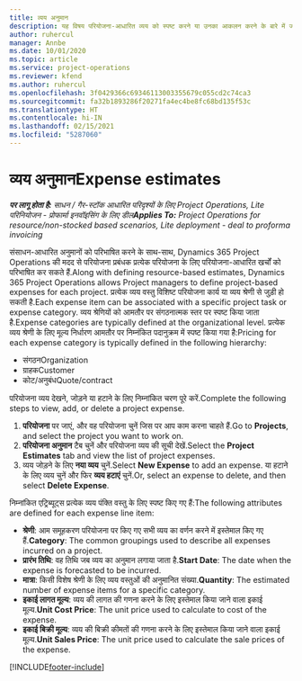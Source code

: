 ```yaml
---
title: व्यय अनुमान
description: यह विषय परियोजना-आधारित व्यय को स्पष्ट करने या उनका आकलन करने के बारे में जानकारी देता है.
author: ruhercul
manager: Annbe
ms.date: 10/01/2020
ms.topic: article
ms.service: project-operations
ms.reviewer: kfend
ms.author: ruhercul
ms.openlocfilehash: 3f0429366c69346113003355679c055cd2c74ca3
ms.sourcegitcommit: fa32b1893286f20271fa4ec4be8fc68bd135f53c
ms.translationtype: HT
ms.contentlocale: hi-IN
ms.lasthandoff: 02/15/2021
ms.locfileid: "5287060"
---
```

# <a name="expense-estimates"></a><span data-ttu-id="e8d6e-103">व्यय अनुमान</span><span class="sxs-lookup"><span data-stu-id="e8d6e-103">Expense estimates</span></span>
<span data-ttu-id="e8d6e-104">_**पर लागू होता है:** साधन / गैर-स्टॉक आधारित परिदृश्यों के लिए Project Operations, Lite परिनियोजन - प्रोफार्मा इनवॉइसिंग के लिए डील_</span><span class="sxs-lookup"><span data-stu-id="e8d6e-104">_**Applies To:** Project Operations for resource/non-stocked based scenarios, Lite deployment - deal to proforma invoicing_</span></span>

<span data-ttu-id="e8d6e-105">संसाधन-आधारित अनुमानों को परिभाषित करने के साथ-साथ, Dynamics 365 Project Operations की मदद से परियोजना प्रबंधक प्रत्येक परियोजना के लिए परियोजना-आधारित खर्चों को परिभाषित कर सकते हैं.</span><span class="sxs-lookup"><span data-stu-id="e8d6e-105">Along with defining resource-based estimates, Dynamics 365 Project Operations allows Project managers to define project-based expenses for each project.</span></span> <span data-ttu-id="e8d6e-106">प्रत्येक व्यय वस्तु विशिष्ट परियोजना कार्य या व्यय श्रेणी से जुड़ी हो सकती है.</span><span class="sxs-lookup"><span data-stu-id="e8d6e-106">Each expense item can be associated with a specific project task or expense category.</span></span> <span data-ttu-id="e8d6e-107">व्यय श्रेणियों को आमतौर पर संगठनात्मक स्तर पर स्पष्ट किया जाता है.</span><span class="sxs-lookup"><span data-stu-id="e8d6e-107">Expense categories are typically defined at the organizational level.</span></span> <span data-ttu-id="e8d6e-108">प्रत्येक व्यय श्रेणी के लिए मूल्य निर्धारण आमतौर पर निम्नंकित पदानुक्रम में स्पष्ट किया गया है:</span><span class="sxs-lookup"><span data-stu-id="e8d6e-108">Pricing for each expense category is typically defined in the following hierarchy:</span></span>

- <span data-ttu-id="e8d6e-109">संगठन</span><span class="sxs-lookup"><span data-stu-id="e8d6e-109">Organization</span></span>
- <span data-ttu-id="e8d6e-110">ग्राहक</span><span class="sxs-lookup"><span data-stu-id="e8d6e-110">Customer</span></span>
- <span data-ttu-id="e8d6e-111">कोट/अनुबंध</span><span class="sxs-lookup"><span data-stu-id="e8d6e-111">Quote/contract</span></span>

<span data-ttu-id="e8d6e-112">परियोजना व्यय देखने, जोड़ने या हटाने के लिए निम्नांकित चरण पूरे करें.</span><span class="sxs-lookup"><span data-stu-id="e8d6e-112">Complete the following steps to view, add, or delete a project expense.</span></span>

1. <span data-ttu-id="e8d6e-113">**परियोजना** पर जाएं, और वह परियोजना चुनें जिस पर आप काम करना चाहते हैं.</span><span class="sxs-lookup"><span data-stu-id="e8d6e-113">Go to **Projects**, and select the project you want to work on.</span></span>
2. <span data-ttu-id="e8d6e-114">**परियोजना अनुमान** टैब चुनें और परियोजना व्यय की सूची देखें.</span><span class="sxs-lookup"><span data-stu-id="e8d6e-114">Select the **Project Estimates** tab and view the list of project expenses.</span></span>
3. <span data-ttu-id="e8d6e-115">व्यय जोड़ने के लिए **नया व्यय** चुनें.</span><span class="sxs-lookup"><span data-stu-id="e8d6e-115">Select **New Expense** to add an expense.</span></span> <span data-ttu-id="e8d6e-116">या हटाने के लिए व्यय चुनें और फिर **व्यय हटाएं** चुनें.</span><span class="sxs-lookup"><span data-stu-id="e8d6e-116">Or, select an expense to delete, and then select **Delete Expense**.</span></span>

<span data-ttu-id="e8d6e-117">निम्नांकित एट्रिब्यूट्स प्रत्येक व्यय पंक्ति वस्तु के लिए स्पष्ट किए गए हैं:</span><span class="sxs-lookup"><span data-stu-id="e8d6e-117">The following attributes are defined for each expense line item:</span></span>

- <span data-ttu-id="e8d6e-118">**श्रेणी**: आम समूहकरण परियोजना पर किए गए सभी व्यय का वर्णन करने में इस्तेमाल किए गए हैं.</span><span class="sxs-lookup"><span data-stu-id="e8d6e-118">**Category**: The common groupings used to describe all expenses incurred on a project.</span></span>
- <span data-ttu-id="e8d6e-119">**प्रारंभ तिथि**: वह तिथि जब व्यय का अनुमान लगाया जाता है.</span><span class="sxs-lookup"><span data-stu-id="e8d6e-119">**Start Date**: The date when the expense is forecasted to be incurred.</span></span>
- <span data-ttu-id="e8d6e-120">**मात्रा**: किसी विशेष श्रेणी के लिए व्यय वस्तुओं की अनुमानित संख्या.</span><span class="sxs-lookup"><span data-stu-id="e8d6e-120">**Quantity**: The estimated number of expense items for a specific category.</span></span>
- <span data-ttu-id="e8d6e-121">**इकाई लागत मूल्य**: व्यय की लागत की गणना करने के लिए इस्तेमाल किया जाने वाला इकाई मूल्य.</span><span class="sxs-lookup"><span data-stu-id="e8d6e-121">**Unit Cost Price**: The unit price used to calculate to cost of the expense.</span></span>
- <span data-ttu-id="e8d6e-122">**इकाई बिक्री मूल्य**: व्यय की बिक्री कीमतों की गणना करने के लिए इस्तेमाल किया जाने वाला इकाई मूल्य.</span><span class="sxs-lookup"><span data-stu-id="e8d6e-122">**Unit Sales Price**: The unit price used to calculate the sale prices of the expense.</span></span>



[!INCLUDE[footer-include](../includes/footer-banner.md)]